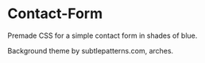 # Contact-Form
Premade CSS for a simple contact form in shades of blue.

Background theme by subtlepatterns.com, arches.
